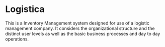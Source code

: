 # Logistica

This is a Inventory Management system designed for use of a logistic management company. It considers the organizational structure and the distinct user levels as well as the basic business processes and day to day operations.
